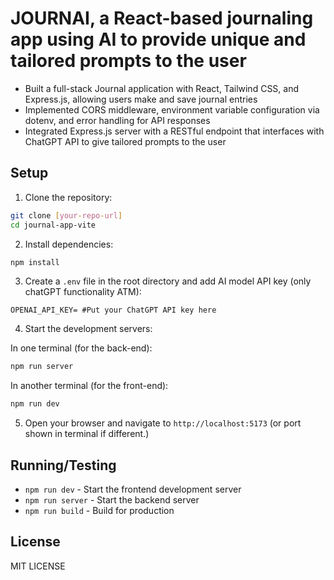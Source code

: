 # JOURNAI, a React-based journaling app using AI to provide unique and tailored prompts to the user

- Built a full-stack Journal application with React, Tailwind CSS, and Express.js, allowing users make and save journal entries
- Implemented CORS middleware, environment variable configuration via dotenv, and error handling for API responses
- Integrated Express.js server with a RESTful endpoint that interfaces with ChatGPT API to give tailored prompts to the user


## Setup

1. Clone the repository:
```bash
git clone [your-repo-url]
cd journal-app-vite
```

2. Install dependencies:
```bash
npm install
```

3. Create a `.env` file in the root directory and add AI model API key (only chatGPT functionality ATM):
```
OPENAI_API_KEY= #Put your ChatGPT API key here
```

4. Start the development servers:

In one terminal (for the back-end):
```bash
npm run server
```

In another terminal (for the front-end):
```bash
npm run dev
```

5. Open your browser and navigate to `http://localhost:5173` (or port shown in terminal if different.)

## Running/Testing

- `npm run dev` - Start the frontend development server
- `npm run server` - Start the backend server
- `npm run build` - Build for production

## License

MIT LICENSE
